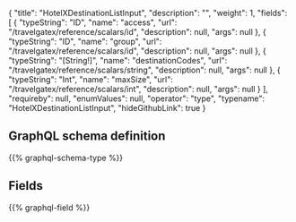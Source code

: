 {
  "title": "HotelXDestinationListInput",
  "description": "",
  "weight": 1,
  "fields": [
    {
      "typeString": "ID",
      "name": "access",
      "url": "/travelgatex/reference/scalars/id",
      "description": null,
      "args": null
    },
    {
      "typeString": "ID",
      "name": "group",
      "url": "/travelgatex/reference/scalars/id",
      "description": null,
      "args": null
    },
    {
      "typeString": "[String!]",
      "name": "destinationCodes",
      "url": "/travelgatex/reference/scalars/string",
      "description": null,
      "args": null
    },
    {
      "typeString": "Int",
      "name": "maxSize",
      "url": "/travelgatex/reference/scalars/int",
      "description": null,
      "args": null
    }
  ],
  "requireby": null,
  "enumValues": null,
  "operator": "type",
  "typename": "HotelXDestinationListInput",
  "hideGithubLink": true
}
## GraphQL schema definition

{{% graphql-schema-type %}}

## Fields

{{% graphql-field %}}
